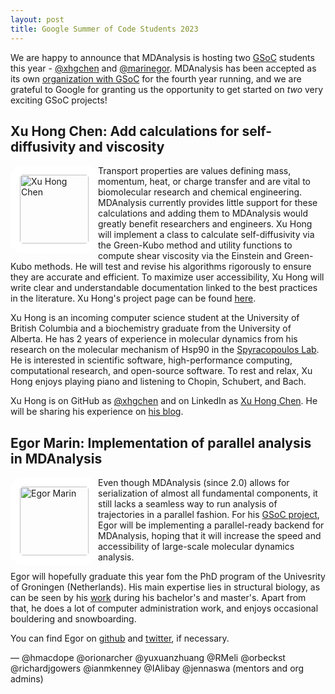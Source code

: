 ```yaml
---
layout: post
title: Google Summer of Code Students 2023
---
```


We are happy to announce that MDAnalysis is hosting two [GSoC][gsoc] students this year - [@xhgchen](https://github.com/xhgchen) and [@marinegor](https://github.com/marinegor). MDAnalysis has been accepted as its own [organization with GSoC][mda-gsoc] for the fourth year running, and we are grateful to Google for granting us the opportunity to get started on _two_ very exciting GSoC projects!

## Xu Hong Chen: Add calculations for self-diffusivity and viscosity

<img
src="https://avatars.githubusercontent.com/u/110699064?v=4"
title="Xu Hong Chen" alt="Xu Hong Chen"
style="float: left; width: 110px; height: 110px; border-radius: 20px; border: 15px solid white" />

Transport properties are values defining mass, momentum, heat, or charge transfer and are vital to biomolecular research and chemical engineering. MDAnalysis currently provides little support for these calculations and adding them to MDAnalysis would greatly benefit researchers and engineers. Xu Hong will implement a class to calculate self-diffusivity via the Green-Kubo method and utility functions to compute shear viscosity via the Einstein and Green-Kubo methods. He will test and revise his algorithms rigorously to ensure they are accurate and efficient. To maximize user accessibility, Xu Hong will write clear and understandable documentation linked to the best practices in the literature. Xu Hong's project page can be found [here](https://summerofcode.withgoogle.com/programs/2023/projects/4vt9npUg).

Xu Hong is an incoming computer science student at the University of British Columbia and a biochemistry graduate from the University of Alberta. He has 2 years of experience in molecular dynamics from his research on the molecular mechanism of Hsp90 in the [Spyracopoulos Lab](https://lspy.biochem.ualberta.ca/index.php). He is interested in scientific software, high-performance computing, computational research, and open-source software. To rest and relax, Xu Hong enjoys playing piano and listening to Chopin, Schubert, and Bach.

Xu Hong is on GitHub as [@xhgchen](https://github.com/xhgchen) and on LinkedIn as [Xu Hong Chen](https://www.linkedin.com/in/xu-hong-chen/). He will be sharing his experience on [his blog](https://xhgchen.github.io/).

## Egor Marin: Implementation of parallel analysis in MDAnalysis

<img
src="https://pbs.twimg.com/profile_images/1261341752281182208/K0-9mHNm_400x400.jpg"
title="Egor Marin" alt="Egor Marin"
style="float: left; width: 110px; height: 110px; border-radius: 20px; border: 15px solid white" />

Even though MDAnalysis (since 2.0) allows for serialization of almost all fundamental components, it still lacks a seamless way to run analysis of trajectories in a parallel fashion. For his [GSoC project](https://summerofcode.withgoogle.com/programs/2023/projects/cOTjpLid), Egor will be implementing a parallel-ready backend for MDAnalysis, hoping that it will increase the speed and accessibility of large-scale molecular dynamics analysis.

Egor will hopefully graduate this year fom the PhD program of the Univesrity of Groningen (Netherlands). His main expertise lies in structural biology, as can be seen by his [work](https://scholar.google.com/citations?user=FJbv9XcAAAAJ) during his bachelor's and master's. Apart from that, he does a lot of computer administration work, and enjoys occasional bouldering and snowboarding.

You can find Egor on [github](https://github.com/marinegor) and [twitter](https://twitter.com/egor__marin), if necessary.

— @hmacdope @orionarcher @yuxuanzhuang @RMeli @orbeckst @richardjgowers @ianmkenney @IAlibay @jennaswa (mentors and org admins)

[gsoc]: https://summerofcode.withgoogle.com
[mda-gsoc]: https://summerofcode.withgoogle.com/programs/2023/organizations/mdanalysis
